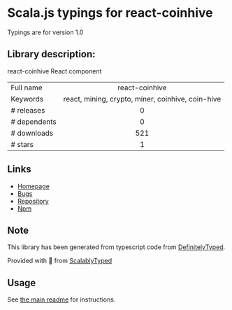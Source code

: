 
# Scala.js typings for react-coinhive

Typings are for version 1.0

## Library description:
react-coinhive React component

|                    |                 |
| ------------------ | :-------------: |
| Full name          | react-coinhive |
| Keywords           | react, mining, crypto, miner, coinhive, coin-hive |
| # releases         | 0 |
| # dependents       | 0 |
| # downloads        | 521 |
| # stars            | 1 |

## Links
- [Homepage](https://github.com/dragma/react-coinhive#readme)
- [Bugs](https://github.com/dragma/react-coinhive/issues)
- [Repository](https://github.com/dragma/react-coinhive)
- [Npm](https://www.npmjs.com/package/react-coinhive)
    


## Note
This library has been generated from typescript code from [DefinitelyTyped](https://definitelytyped.org).

Provided with :purple_heart: from [ScalablyTyped](https://github.com/oyvindberg/ScalablyTyped)

## Usage
See [the main readme](../../readme.md) for instructions.


